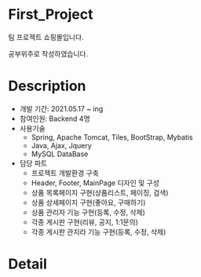 # First_Project
팀 프로젝트 쇼핑몰입니다.

공부위주로 작성하였습니다.


# Description
+ 개발 기간: 2021.05.17 ~ ing
+ 참여인원: Backend 4명
+ 사용기술
  + Spring, Apache Tomcat, Tiles, BootStrap, Mybatis
  + Java, Ajax, Jquery
  + MySQL DataBase
+ 담당 파트
  + 프로젝트 개발환경 구축
  + Header, Footer, MainPage 디자인 및 구성
  + 상품 목록페이지 구현(상품리스트, 페이징, 검색)
  + 상품 상세페이지 구현(좋아요, 구매하기)
  + 상품 관리자 기능 구현(등록, 수정, 삭제)
  + 각종 게시판 구현(리뷰, 공지, 1:1문의)
  + 각종 게시판 관지라 기능 구현(등록, 수정, 삭제)

# Detail
